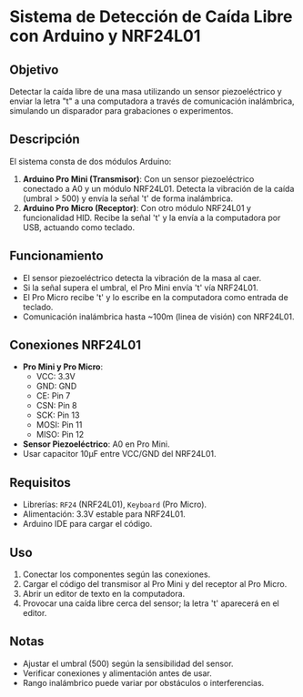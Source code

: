 # Sistema de Detección de Caída Libre con Arduino y NRF24L01

## Objetivo
Detectar la caída libre de una masa utilizando un sensor piezoeléctrico y enviar la letra "t" a una computadora a través de comunicación inalámbrica, simulando un disparador para grabaciones o experimentos.

## Descripción
El sistema consta de dos módulos Arduino:
1. **Arduino Pro Mini (Transmisor)**: Con un sensor piezoeléctrico conectado a A0 y un módulo NRF24L01. Detecta la vibración de la caída (umbral > 500) y envía la señal 't' de forma inalámbrica.
2. **Arduino Pro Micro (Receptor)**: Con otro módulo NRF24L01 y funcionalidad HID. Recibe la señal 't' y la envía a la computadora por USB, actuando como teclado.

## Funcionamiento
- El sensor piezoeléctrico detecta la vibración de la masa al caer.
- Si la señal supera el umbral, el Pro Mini envía 't' vía NRF24L01.
- El Pro Micro recibe 't' y lo escribe en la computadora como entrada de teclado.
- Comunicación inalámbrica hasta ~100m (linea de visión) con NRF24L01.

## Conexiones NRF24L01
- **Pro Mini y Pro Micro**:
  - VCC: 3.3V
  - GND: GND
  - CE: Pin 7
  - CSN: Pin 8
  - SCK: Pin 13
  - MOSI: Pin 11
  - MISO: Pin 12
- **Sensor Piezoeléctrico**: A0 en Pro Mini.
- Usar capacitor 10µF entre VCC/GND del NRF24L01.

## Requisitos
- Librerías: `RF24` (NRF24L01), `Keyboard` (Pro Micro).
- Alimentación: 3.3V estable para NRF24L01.
- Arduino IDE para cargar el código.

## Uso
1. Conectar los componentes según las conexiones.
2. Cargar el código del transmisor al Pro Mini y del receptor al Pro Micro.
3. Abrir un editor de texto en la computadora.
4. Provocar una caída libre cerca del sensor; la letra 't' aparecerá en el editor.

## Notas
- Ajustar el umbral (500) según la sensibilidad del sensor.
- Verificar conexiones y alimentación antes de usar.
- Rango inalámbrico puede variar por obstáculos o interferencias.
